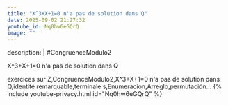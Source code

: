 ```yaml
---
title: "X^3+X+1=0 n'a pas de solution dans Q"
date: 2025-09-02 21:27:32 
youtube_id: Nq0hw6eGQrQ
image: ""
---
```

description: |
  #CongruenceModulo2
  
  X^3+X+1=0 n'a pas de solution dans Q
  
  
  exercices sur Z,CongruenceModulo2,X^3+X+1=0 n'a pas de solution dans Q,identité remarquable,terminale s,Enumeración,Arreglo,permutación...
{% include youtube-privacy.html id="Nq0hw6eGQrQ" %}
